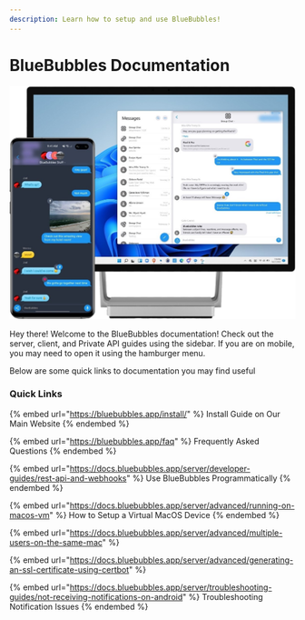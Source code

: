 ```yaml
---
description: Learn how to setup and use BlueBubbles!
---
```


# BlueBubbles Documentation

![BlueBubbles On Phone and Desktop](.gitbook/assets/image.png)

Hey there! Welcome to the BlueBubbles documentation! Check out the server, client, and Private API guides using the sidebar. If you are on mobile, you may need to open it using the hamburger menu.

Below are some quick links to documentation you may find useful

### Quick Links

{% embed url="https://bluebubbles.app/install/" %}
Install Guide on Our Main Website
{% endembed %}

{% embed url="https://bluebubbles.app/faq" %}
Frequently Asked Questions
{% endembed %}

{% embed url="https://docs.bluebubbles.app/server/developer-guides/rest-api-and-webhooks" %}
Use BlueBubbles Programmatically
{% endembed %}

{% embed url="https://docs.bluebubbles.app/server/advanced/running-on-macos-vm" %}
How to Setup a Virtual MacOS Device
{% endembed %}

{% embed url="https://docs.bluebubbles.app/server/advanced/multiple-users-on-the-same-mac" %}

{% embed url="https://docs.bluebubbles.app/server/advanced/generating-an-ssl-certificate-using-certbot" %}

{% embed url="https://docs.bluebubbles.app/server/troubleshooting-guides/not-receiving-notifications-on-android" %}
Troubleshooting Notification Issues
{% endembed %}
